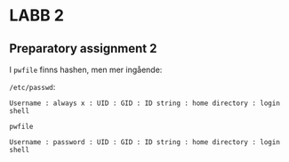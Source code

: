 # LABB 2

## Preparatory assignment 2
I `pwfile` finns hashen, men mer ingående:


`/etc/passwd`:

`Username : always x : UID : GID : ID string : home directory : login shell`


`pwfile`

`Username : password : UID : GID : ID string : home directory : login shell`
